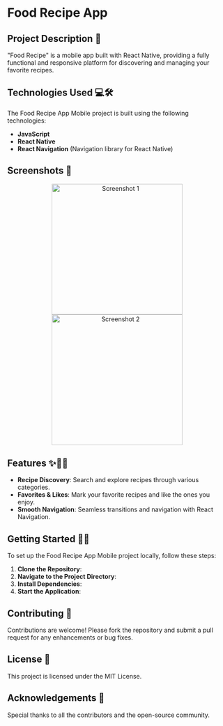 # Food Recipe App

## Project Description 🚀
"Food Recipe" is a mobile app built with React Native, providing a fully functional and responsive platform for discovering and managing your favorite recipes.

## Technologies Used 💻🛠️
The Food Recipe App Mobile project is built using the following technologies:

- **JavaScript**
- **React Native**
- **React Navigation** (Navigation library for React Native)

## Screenshots 📸

<p align="center">
  <img src="assets/screenshot1.png" alt="Screenshot 1" width="300" />
  <img src="assets/screenshot2.png" alt="Screenshot 2" width="300" />
</p>

## Features ✨🍔🍰
- **Recipe Discovery**: Search and explore recipes through various categories.
- **Favorites & Likes**: Mark your favorite recipes and like the ones you enjoy.
- **Smooth Navigation**: Seamless transitions and navigation with React Navigation.

## Getting Started 🏁🚀
To set up the Food Recipe App Mobile project locally, follow these steps:

1. **Clone the Repository**:
2. **Navigate to the Project Directory**:
3. **Install Dependencies**:
4. **Start the Application**:


## Contributing 🤝
Contributions are welcome! Please fork the repository and submit a pull request for any enhancements or bug fixes.

## License 📄
This project is licensed under the MIT License.

## Acknowledgements 🙌
Special thanks to all the contributors and the open-source community.



